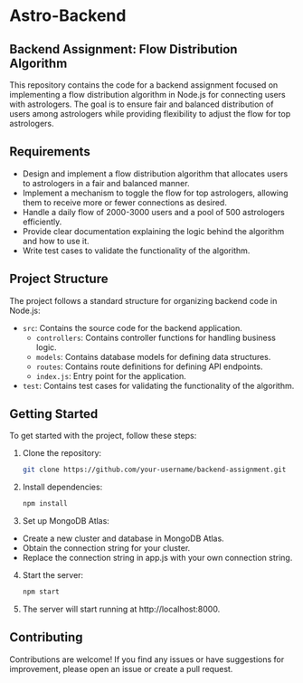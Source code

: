 # Astro-Backend
## Backend Assignment: Flow Distribution Algorithm

This repository contains the code for a backend assignment focused on implementing a flow distribution algorithm in Node.js for connecting users with astrologers. The goal is to ensure fair and balanced distribution of users among astrologers while providing flexibility to adjust the flow for top astrologers.

## Requirements

- Design and implement a flow distribution algorithm that allocates users to astrologers in a fair and balanced manner.
- Implement a mechanism to toggle the flow for top astrologers, allowing them to receive more or fewer connections as desired.
- Handle a daily flow of 2000-3000 users and a pool of 500 astrologers efficiently.
- Provide clear documentation explaining the logic behind the algorithm and how to use it.
- Write test cases to validate the functionality of the algorithm.

## Project Structure

The project follows a standard structure for organizing backend code in Node.js:

- `src`: Contains the source code for the backend application.
  - `controllers`: Contains controller functions for handling business logic.
  - `models`: Contains database models for defining data structures.
  - `routes`: Contains route definitions for defining API endpoints.
  - `index.js`: Entry point for the application.
- `test`: Contains test cases for validating the functionality of the algorithm.

## Getting Started

To get started with the project, follow these steps:

1. Clone the repository:
   ```bash
   git clone https://github.com/your-username/backend-assignment.git
2. Install dependencies:
   ```bash
   npm install
3. Set up MongoDB Atlas:
  - Create a new cluster and database in MongoDB Atlas.
  - Obtain the connection string for your cluster.
  - Replace the connection string in app.js with your own connection string.
4. Start the server:
   ```bash
   npm start
5. The server will start running at http://localhost:8000.

## Contributing
   Contributions are welcome! If you find any issues or have suggestions for improvement, please
   open an issue or create a pull request.

